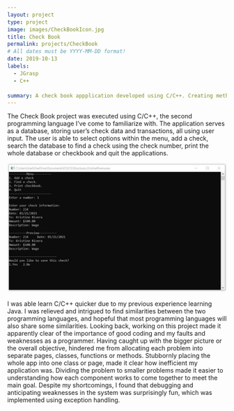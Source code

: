 ```yaml
---
layout: project
type: project
image: images/CheckBookIcon.jpg
title: Check Book
permalink: projects/CheckBook
# All dates must be YYYY-MM-DD format!
date: 2019-10-13
labels:
  - JGrasp
  - C++

summary: A check book appplication developed using C/C++. Creating methods, functions, database and usin uer input to provide a working check book application.
---
```


The Check Book project was executed using C/C++, the second programming language I’ve come to familiarize with. The application serves as a database, storing user’s check data and transactions, all using user input. The user is able to select options within the menu, add a check, search the database to find a check using the check number, print the whole database or checkbook and quit the applications.

<img src="https://raw.githubusercontent.com/tineriver/tineriver.github.io/master/images/CheckBook.jpg" width="600">

I was able learn C/C++ quicker due to my previous experience learning Java. I was relieved and intrigued to find similarities between the two programming languages, and hopeful that most programming languages will also share some similarities. Looking back, working on this project made it apparently clear of the importance of good coding and my faults and weaknesses as a programmer. Having caught up with the bigger picture or the overall objective, hindered me from allocating each problem into separate pages, classes, functions or methods. Stubbornly placing the whole app into one class or page, made it clear how inefficient my application was. Dividing the problem to smaller problems made it easier to understanding how each component works to come together to meet the main goal. Despite my shortcomings, I found that debugging and anticipating weaknesses in the system was surprisingly fun, which was implemented using exception handling.

